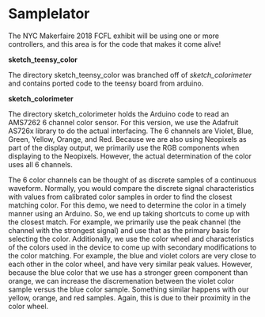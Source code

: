 # Samplelator
The NYC Makerfaire 2018 FCFL exhibit will be using one or more controllers, and this area is for the code that makes it come alive!

__sketch_teensy_color__

The directory sketch_teensy_color was branched off of *sketch_colorimeter* and contains ported code to the teensy board from arduino.

__sketch_colorimeter__

The directory sketch_colorimeter holds the Arduino code to read an AMS7262 6 channel color sensor. For this version, we use the Adafruit AS726x library to do the actual interfacing. The 6 channels are Violet, Blue, Green, Yellow, Orange, and Red. Because we are also using Neopixels as part of the display output, we primarily use the RGB components when displaying to the Neopixels. However, the actual determination of the color uses all 6 channels.

The 6 color channels can be thought of as discrete samples of a continuous waveform. Normally, you would compare the discrete signal characteristics with values from calibrated color samples in order to find the closest matching color. For this demo, we need to determine the color in a timely manner using an Arduino. So, we end up taking shortcuts to come up with the closest match. For example, we primarily use the peak channel (the channel with the strongest signal) and use that as the primary basis for selecting the color. Additionally, we use the color wheel and characteristics of the colors used in the device to come up with secondary modifications to the color matching. For example, the blue and violet colors are very close to each other in the color wheel, and have very similar peak values. However, because the blue color that we use has a stronger green component than orange, we can increase the discremenation between the violet color sample versus the blue color sample. Something similar happens with our yellow, orange, and red samples. Again, this is due to their proximity in the color wheel.
